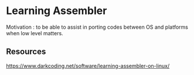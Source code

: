 # Learning Assembler

Motivation : to be able to assist in porting codes between OS and platforms when low level matters.

## Resources

https://www.darkcoding.net/software/learning-assembler-on-linux/

